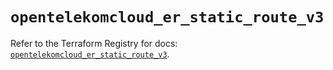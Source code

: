# `opentelekomcloud_er_static_route_v3`

Refer to the Terraform Registry for docs: [`opentelekomcloud_er_static_route_v3`](https://registry.terraform.io/providers/opentelekomcloud/opentelekomcloud/1.36.48/docs/resources/er_static_route_v3).

